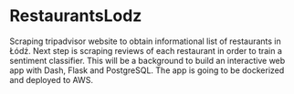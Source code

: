 # RestaurantsLodz
Scraping tripadvisor website to obtain informational list of restaurants in Łódź.
Next step is scraping reviews of each restaurant in order to train a sentiment classifier.
This will be a background to build an interactive web app with Dash, Flask and PostgreSQL.
The app is going to be dockerized and deployed to AWS.
